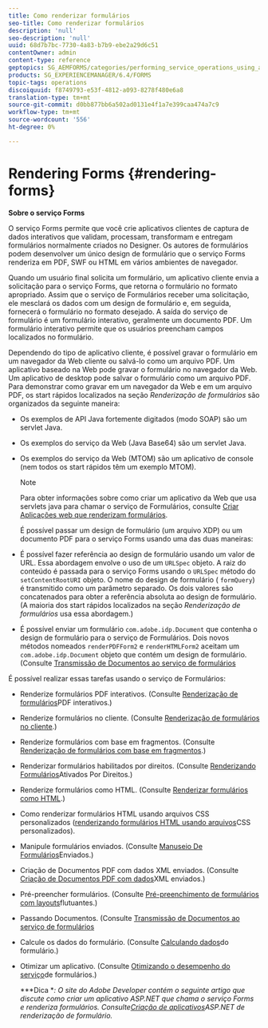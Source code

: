 ```yaml
---
title: Como renderizar formulários
seo-title: Como renderizar formulários
description: 'null'
seo-description: 'null'
uuid: 68d7b7bc-7730-4a83-b7b9-ebe2a29d6c51
contentOwner: admin
content-type: reference
geptopics: SG_AEMFORMS/categories/performing_service_operations_using_apis
products: SG_EXPERIENCEMANAGER/6.4/FORMS
topic-tags: operations
discoiquuid: f8749793-e53f-4812-a093-8278f480e6a8
translation-type: tm+mt
source-git-commit: d0bb877bb6a502ad0131e4f1a7e399caa474a7c9
workflow-type: tm+mt
source-wordcount: '556'
ht-degree: 0%

---
```



# Rendering Forms {#rendering-forms}

**Sobre o serviço Forms**

O serviço Forms permite que você crie aplicativos clientes de captura de dados interativos que validam, processam, transformam e entregam formulários normalmente criados no Designer. Os autores de formulários podem desenvolver um único design de formulário que o serviço Forms renderiza em PDF, SWF ou HTML em vários ambientes de navegador.

Quando um usuário final solicita um formulário, um aplicativo cliente envia a solicitação para o serviço Forms, que retorna o formulário no formato apropriado. Assim que o serviço de Formulários receber uma solicitação, ele mesclará os dados com um design de formulário e, em seguida, fornecerá o formulário no formato desejado. A saída do serviço de formulário é um formulário interativo, geralmente um documento PDF. Um formulário interativo permite que os usuários preencham campos localizados no formulário.

Dependendo do tipo de aplicativo cliente, é possível gravar o formulário em um navegador da Web cliente ou salvá-lo como um arquivo PDF. Um aplicativo baseado na Web pode gravar o formulário no navegador da Web. Um aplicativo de desktop pode salvar o formulário como um arquivo PDF. Para demonstrar como gravar em um navegador da Web e em um arquivo PDF, os start rápidos localizados na seção *Renderização de formulários* são organizados da seguinte maneira:

* Os exemplos de API Java fortemente digitados (modo SOAP) são um servlet Java.
* Os exemplos do serviço da Web (Java Base64) são um servlet Java.
* Os exemplos do serviço da Web (MTOM) são um aplicativo de console (nem todos os start rápidos têm um exemplo MTOM).

   >[!NOTE]
   >
   >Para obter informações sobre como criar um aplicativo da Web que usa servlets java para chamar o serviço de Formulários, consulte [Criar Aplicações web que renderizam formulários](/help/forms/developing/creating-web-applications-renders-forms.md).

   É possível passar um design de formulário (um arquivo XDP) ou um documento PDF para o serviço Forms usando uma das duas maneiras:

* É possível fazer referência ao design de formulário usando um valor de URL. Essa abordagem envolve o uso de um `URLSpec` objeto. A raiz do conteúdo é passada para o serviço Forms usando o `URLSpec` método do `setContentRootURI` objeto. O nome do design de formulário ( `formQuery`) é transmitido como um parâmetro separado. Os dois valores são concatenados para obter a referência absoluta ao design de formulário. (A maioria dos start rápidos localizados na seção *Renderização de formulários* usa essa abordagem.)
* É possível enviar um formulário `com.adobe.idp.Document` que contenha o design de formulário para o serviço de Formulários. Dois novos métodos nomeados `renderPDFForm2` e `renderHTMLForm2` aceitam um `com.adobe.idp.Document` objeto que contém um design de formulário. (Consulte [Transmissão de Documentos ao serviço de formulários](/help/forms/developing/passing-documents-forms-service.md)

É possível realizar essas tarefas usando o serviço de Formulários:

* Renderize formulários PDF interativos. (Consulte [Renderização de formulários](/help/forms/developing/rendering-interactive-pdf-forms.md)PDF interativos.)
* Renderize formulários no cliente. (Consulte [Renderização de formulários no cliente](/help/forms/developing/rendering-forms-client.md).)
* Renderize formulários com base em fragmentos. (Consulte [Renderização de formulários com base em fragmentos](/help/forms/developing/rendering-forms-based-fragments.md).)
* Renderizar formulários habilitados por direitos. (Consulte [Renderizando Formulários](/help/forms/developing/rendering-rights-enabled-forms.md)Ativados Por Direitos.)
* Renderize formulários como HTML. (Consulte [Renderizar formulários como HTML](/help/forms/developing/rendering-forms-html.md).)
* Como renderizar formulários HTML usando arquivos CSS personalizados ([renderizando formulários HTML usando arquivos](/help/forms/developing/rendering-html-forms-using-custom.md)CSS personalizados).
* Manipule formulários enviados. (Consulte [Manuseio De Formulários](/help/forms/developing/handling-submitted-forms.md)Enviados.)
* Criação de Documentos PDF com dados XML enviados. (Consulte [Criação de Documentos PDF com dados](/help/forms/developing/creating-pdf-documents-submitted-xml.md)XML enviados.)
* Pré-preencher formulários. (Consulte [Pré-preenchimento de formulários com layouts](/help/forms/developing/prepopulating-forms-flowable-layouts.md)flutuantes.)
* Passando Documentos. (Consulte [Transmissão de Documentos ao serviço de formulários](/help/forms/developing/passing-documents-forms-service.md)
* Calcule os dados do formulário. (Consulte [Calculando dados](/help/forms/developing/calculating-form-data.md)do formulário.)
* Otimizar um aplicativo. (Consulte [Otimizando o desempenho do serviço](/help/forms/developing/optimizing-performance-forms-service.md)de formulários.)

   ***Dica **: O site do Adobe Developer contém o seguinte artigo que discute como criar um aplicativo ASP.NET que chama o serviço Forms e renderiza formulários. Consulte[Criação de aplicativos](https://www.adobe.com/devnet/livecycle/articles/asp_net.html)ASP.NET de renderização de formulário.*

